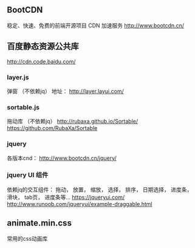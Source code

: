 
## BootCDN
稳定、快速、免费的前端开源项目 CDN 加速服务
http://www.bootcdn.cn/
## 百度静态资源公共库
http://cdn.code.baidu.com/

### layer.js
弹窗   （不依赖jq）
地址：  http://layer.layui.com/

### sortable.js 
拖动库	（不依赖jq）
http://rubaxa.github.io/Sortable/
https://github.com/RubaXa/Sortable

### jquery
各版本cnd：
http://www.bootcdn.cn/jquery/

### jquery UI 组件	
依赖jq的交互组件： 拖动， 放置， 缩放， 选择， 排序， 日期选择， 进度条， 滑块， tab页， 进度条等...
https://jqueryui.com/
http://www.runoob.com/jqueryui/example-draggable.html



##  animate.min.css

常用的css动画库
